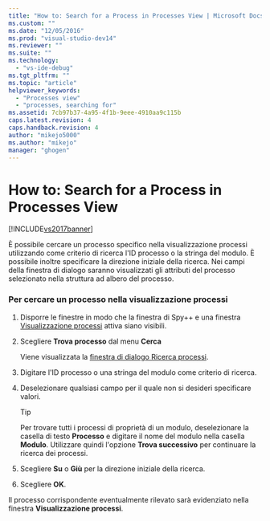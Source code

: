 ```yaml
---
title: "How to: Search for a Process in Processes View | Microsoft Docs"
ms.custom: ""
ms.date: "12/05/2016"
ms.prod: "visual-studio-dev14"
ms.reviewer: ""
ms.suite: ""
ms.technology: 
  - "vs-ide-debug"
ms.tgt_pltfrm: ""
ms.topic: "article"
helpviewer_keywords: 
  - "Processes view"
  - "processes, searching for"
ms.assetid: 7cb97b37-4a95-4f1b-9eee-4910aa9c115b
caps.latest.revision: 4
caps.handback.revision: 4
author: "mikejo5000"
ms.author: "mikejo"
manager: "ghogen"
---
```

# How to: Search for a Process in Processes View
[!INCLUDE[vs2017banner](../code-quality/includes/vs2017banner.md)]

È possibile cercare un processo specifico nella visualizzazione processi utilizzando come criterio di ricerca l'ID processo o la stringa del modulo.  È possibile inoltre specificare la direzione iniziale della ricerca.  Nei campi della finestra di dialogo saranno visualizzati gli attributi del processo selezionato nella struttura ad albero del processo.  
  
### Per cercare un processo nella visualizzazione processi  
  
1.  Disporre le finestre in modo che la finestra di Spy\+\+ e una finestra [Visualizzazione processi](../debugger/processes-view.md) attiva siano visibili.  
  
2.  Scegliere **Trova processo** dal menu **Cerca**  
  
     Viene visualizzata la [finestra di dialogo Ricerca processi](../debugger/process-search-dialog-box.md).  
  
3.  Digitare l'ID processo o una stringa del modulo come criterio di ricerca.  
  
4.  Deselezionare qualsiasi campo per il quale non si desideri specificare valori.  
  
    > [!TIP]
    >  Per trovare tutti i processi di proprietà di un modulo, deselezionare la casella di testo **Processo** e digitare il nome del modulo nella casella **Modulo**.  Utilizzare quindi l'opzione **Trova successivo** per continuare la ricerca dei processi.  
  
5.  Scegliere **Su** o **Giù** per la direzione iniziale della ricerca.  
  
6.  Scegliere **OK**.  
  
 Il processo corrispondente eventualmente rilevato sarà evidenziato nella finestra **Visualizzazione processi**.